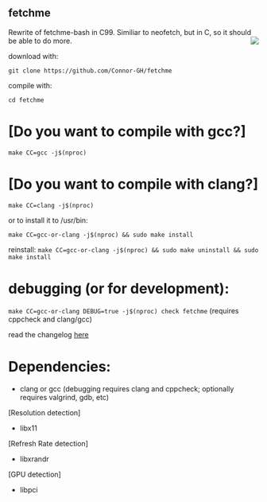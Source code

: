 ## fetchme
Rewrite of fetchme-bash in C99. Similiar to neofetch, but in C, so it should be able to do more.
<img src="https://user-images.githubusercontent.com/72793802/177895040-738fffa7-4ce1-4a70-b3e1-e6413702f2b6.png" align="right">

download with:

``git clone https://github.com/Connor-GH/fetchme``

compile with:

``cd fetchme``

# [Do you want to compile with gcc?]

``make CC=gcc -j$(nproc)``

# [Do you want to compile with clang?]

``make CC=clang -j$(nproc)``

or to install it to /usr/bin:

``make CC=gcc-or-clang -j$(nproc) && sudo make install``

reinstall:
``make CC=gcc-or-clang -j$(nproc) && sudo make uninstall && sudo make install``

# debugging (or for development):

``make CC=gcc-or-clang DEBUG=true -j$(nproc) check fetchme`` (requires cppcheck and clang/gcc)


read the changelog
<a href="docs/CHANGELOG.md">here</a>

# Dependencies:
- clang or gcc (debugging requires clang and cppcheck; optionally requires valgrind, gdb, etc)

[Resolution detection]
- libx11

[Refresh Rate detection]
- libxrandr

[GPU detection]
- libpci
